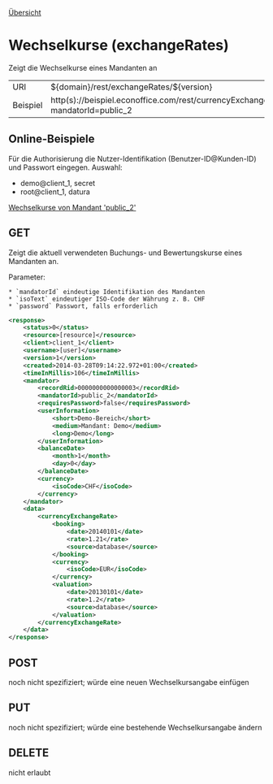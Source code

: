 [Übersicht](https://github.com/daturainformatik/econOfficeREST-API)

# Wechselkurse (exchangeRates)
Zeigt die Wechselkurse eines Mandanten an

<table>
<tr><td>URI</td><td>${domain}/rest/exchangeRates/${version}</td></tr>
<tr><td>Beispiel</td><td>http(s)://beispiel.econoffice.com/rest/currencyExchangeRate/1?mandatorId=public_2</td></tr>
</table>


## Online-Beispiele

Für die Authorisierung die Nutzer-Identifikation (Benutzer-ID@Kunden-ID) und Passwort eingegen. Auswahl:

- demo@client_1, secret
- root@client_1, datura

[Wechselkurse von Mandant 'public_2'](http://dws.econoffice.ch/rest/rest/currencyExchangeRate/1?mandatorId=public_2)

## GET
Zeigt die aktuell verwendeten Buchungs- und Bewertungskurse eines Mandanten an.

Parameter:

	* `mandatorId` eindeutige Identifikation des Mandanten
	* `isoText` eindeutiger ISO-Code der Währung z. B. CHF
	* `password` Passwort, falls erforderlich

```xml
<response>
	<status>0</status>
	<resource>[resource]</resource>
	<client>client_1</client>
	<username>[user]</username>
	<version>1</version>
	<created>2014-03-28T09:14:22.972+01:00</created>
	<timeInMillis>106</timeInMillis>
	<mandator>
		<recordRid>0000000000000003</recordRid>
		<mandatorId>public_2</mandatorId>
		<requiresPassword>false</requiresPassword>
		<userInformation>
			<short>Demo-Bereich</short>
			<medium>Mandant: Demo</medium>
			<long>Demo</long>
		</userInformation>
		<balanceDate>
			<month>1</month>
			<day>0</day>
		</balanceDate>
		<currency>
			<isoCode>CHF</isoCode>
		</currency>
	</mandator>
	<data>
		<currencyExchangeRate>
			<booking>
				<date>20140101</date>
				<rate>1.21</rate>
				<source>database</source>
			</booking>
			<currency>
				<isoCode>EUR</isoCode>
			</currency>
			<valuation>
				<date>20130101</date>
				<rate>1.2</rate>
				<source>database</source>
			</valuation>
		</currencyExchangeRate>
	</data>
</response>
```	

## POST
noch nicht spezifiziert; würde eine neuen Wechselkursangabe einfügen

## PUT
noch nicht spezifiziert; würde eine bestehende Wechselkursangabe ändern

## DELETE
nicht erlaubt
